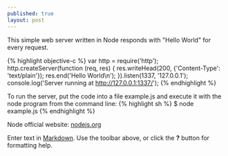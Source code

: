 ```yaml
---
published: true
layout: post
---
```



This simple web server written in Node responds with "Hello World" for every 
request.

{% highlight objective-c %}
var http = require('http');
http.createServer(function (req, res) {
  res.writeHead(200, {'Content-Type': 'text/plain'});
  res.end('Hello World\n');
}).listen(1337, '127.0.0.1');
console.log('Server running at http://127.0.0.1:1337/');
{% endhighlight %}

To run the server, put the code into a file example.js and execute it with the 
node program from the command line:
{% highlight sh %}
$ node example.js
{% endhighlight %}

Node official website: [nodejs.org][nodejs]

[nodejs]: http://nodejs.org/


Enter text in [Markdown](http://daringfireball.net/projects/markdown/). Use the toolbar above, or click the **?** button for formatting help.
